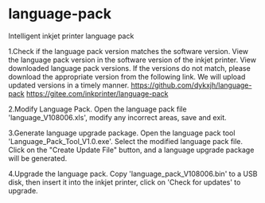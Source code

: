 # language-pack
Intelligent inkjet printer language pack

1.Check if the language pack version matches the software version.
View the language pack version in the software version of the inkjet printer.
View downloaded language pack versions.
If the versions do not match, please download the appropriate version from the following link.
We will upload updated versions in a timely manner.
https://github.com/dykxjh/language-pack
https://gitee.com/inkprinter/language-pack

2.Modify Language Pack.
Open the language pack file 'language_V108006.xls', modify any incorrect areas, save and exit.

3.Generate language upgrade package.
Open the language pack tool 'Language_Pack_Tool_V1.0.exe'.
Select the modified language pack file.
Click on the "Create Update File" button, and a language upgrade package will be generated.

4.Upgrade the language pack.
Copy 'language_pack_V108006.bin' to a USB disk, then insert it into the inkjet printer, click on 'Check for updates' to upgrade.

